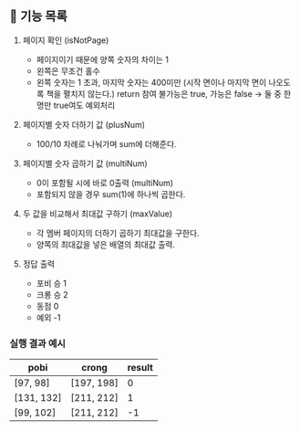 ## 🚀 기능 목록

1. 페이지 확인 (isNotPage)
    - 페이지이기 때문에 양쪽 숫자의 차이는 1
    - 왼쪽은 무조건 홀수
    - 왼쪽 숫자는 1 초과, 마지막 숫자는 400미만
      (시작 면이나 마지막 면이 나오도록 책을 펼치지 않는다.)
    return 참여 불가능은 true, 가능은 false
    -> 둘 중 한명만 true여도 예외처리

2. 페이지별 숫자 더하기 값 (plusNum)
    - 100/10 차례로 나눠가며 sum에 더해준다.

3. 페이지별 숫자 곱하기 값 (multiNum)
    - 0이 포함될 시에 바로 0출력 (multiNum)
    - 포함되지 않을 경우 sum(1)에 하나씩 곱한다.

4. 두 값을 비교해서 최대값 구하기 (maxValue)
    - 각 멤버 페이지의 더하기 곱하기 최대값을 구한다.
    - 양쪽의 최대값을 넣은 배열의 최대값 출력.


5. 정답 출력 
    - 포비 승 1
    - 크롱 승 2
    - 동점 0
    - 예외 -1


### 실행 결과 예시

| pobi       | crong      | result |
| ---------- | ---------- | ------ |
| [97, 98]   | [197, 198] | 0      |
| [131, 132] | [211, 212] | 1      |
| [99, 102]  | [211, 212] | -1     |
